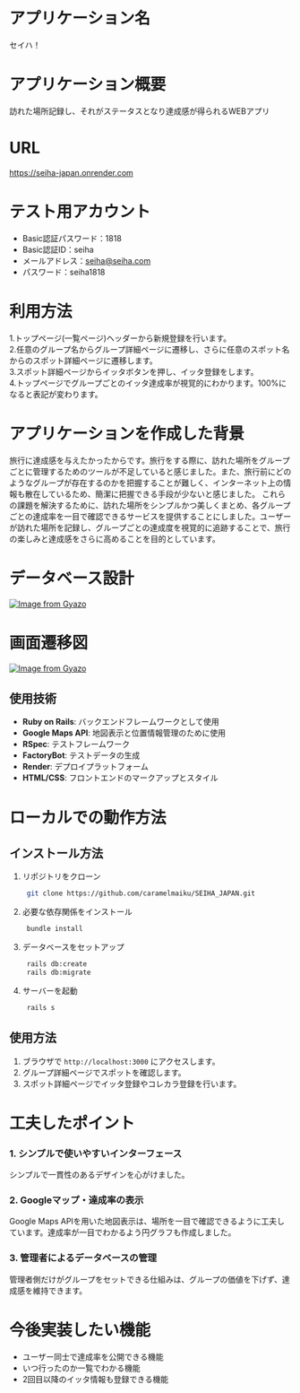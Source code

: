 # アプリケーション名
セイハ！

# アプリケーション概要
訪れた場所記録し、それがステータスとなり達成感が得られるWEBアプリ

# URL
https://seiha-japan.onrender.com

# テスト用アカウント
* Basic認証パスワード：1818
* Basic認証ID：seiha
* メールアドレス：seiha@seiha.com
* パスワード：seiha1818

# 利用方法
1.トップページ(一覧ページ)ヘッダーから新規登録を行います。  
2.任意のグループ名からグループ詳細ページに遷移し、さらに任意のスポット名からのスポット詳細ページに遷移します。  
3.スポット詳細ページからイッタボタンを押し、イッタ登録をします。  
4.トップページでグループごとのイッタ達成率が視覚的にわかります。100%になると表記が変わります。  

# アプリケーションを作成した背景
旅行に達成感を与えたかったからです。旅行をする際に、訪れた場所をグループごとに管理するためのツールが不足していると感じました。また、旅行前にどのようなグループが存在するのかを把握することが難しく、インターネット上の情報も散在しているため、簡潔に把握できる手段が少ないと感じました。
これらの課題を解決するために、訪れた場所をシンプルかつ美しくまとめ、各グループごとの達成率を一目で確認できるサービスを提供することにしました。ユーザーが訪れた場所を記録し、グループごとの達成度を視覚的に追跡することで、旅行の楽しみと達成感をさらに高めることを目的としています。

# データベース設計
[![Image from Gyazo](https://i.gyazo.com/a9f5201b05fe1c6063a3bc2b82c7e8eb.png)](https://gyazo.com/a9f5201b05fe1c6063a3bc2b82c7e8eb)

# 画面遷移図
[![Image from Gyazo](https://i.gyazo.com/a1456966e4cd0576acd008e00d66ea92.png)](https://gyazo.com/a1456966e4cd0576acd008e00d66ea92)

## 使用技術
- **Ruby on Rails**: バックエンドフレームワークとして使用
- **Google Maps API**: 地図表示と位置情報管理のために使用
- **RSpec**: テストフレームワーク
- **FactoryBot**: テストデータの生成
- **Render**: デプロイプラットフォーム
- **HTML/CSS**: フロントエンドのマークアップとスタイル

# ローカルでの動作方法
## インストール方法
1. リポジトリをクローン
   ```sh
    git clone https://github.com/caramelmaiku/SEIHA_JAPAN.git
2. 必要な依存関係をインストール
   ```sh
    bundle install
3. データベースをセットアップ
   ```sh
    rails db:create   
    rails db:migrate
4. サーバーを起動
   ```sh
    rails s
## 使用方法
1. ブラウザで `http://localhost:3000` にアクセスします。
2. グループ詳細ページでスポットを確認します。
3. スポット詳細ページでイッタ登録やコレカラ登録を行います。

# 工夫したポイント
### 1. シンプルで使いやすいインターフェース
シンプルで一貫性のあるデザインを心がけました。
### 2. Googleマップ・達成率の表示
Google Maps APIを用いた地図表示は、場所を一目で確認できるように工夫しています。達成率が一目でわかるよう円グラフも作成しました。
### 3. 管理者によるデータベースの管理
管理者側だけがグループをセットできる仕組みは、グループの価値を下げず、達成感を維持できます。


# 今後実装したい機能
* ユーザー同士で達成率を公開できる機能
* いつ行ったのか一覧でわかる機能
* 2回目以降のイッタ情報も登録できる機能